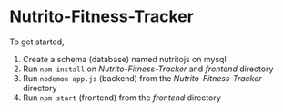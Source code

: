 # Nutrito-Fitness-Tracker

To get started,
1. Create a schema (database) named nutritojs on mysql
2. Run `npm install` on *Nutrito-Fitness-Tracker* and *frontend* directory
3. Run `nodemon app.js` (backend) from the *Nutrito-Fitness-Tracker* directory
4. Run `npm start` (frontend) from the *frontend* directory
